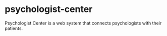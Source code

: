 # psychologist-center
Psychologist Center is a web system that connects psychologists with their patients.
